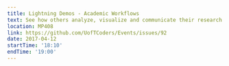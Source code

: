 ```yaml
---
title: Lightning Demos - Academic Workflows
text: See how others analyze, visualize and communicate their research in their workflows.
location: MP408
link: https://github.com/UofTCoders/Events/issues/92
date: 2017-04-12
startTime: '18:10'
endTime: '19:00'
---
```

